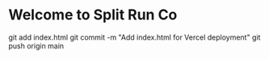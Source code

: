 <!DOCTYPE html>
<html>
<head>
  <title>Split Run Co</title>
</head>
<body>
  <h1>Welcome to Split Run Co</h1>
</body>
</html>
git add index.html
git commit -m "Add index.html for Vercel deployment"
git push origin main

